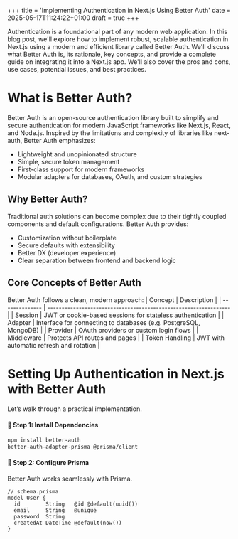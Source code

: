 +++
title = 'Implementing Authentication in Next.js Using Better Auth'
date = 2025-05-17T11:24:22+01:00
draft = true
+++

Authentication is a foundational part of any modern web application. In this blog post, we'll explore how to implement robust, scalable authentication in Next.js using a modern and efficient library called Better Auth. We'll discuss what Better Auth is, its rationale, key concepts, and provide a complete guide on integrating it into a Next.js app. We'll also cover the pros and cons, use cases, potential issues, and best practices.

# What is Better Auth?

Better Auth is an open-source authentication library built to simplify and secure authentication for modern JavaScript frameworks like Next.js, React, and Node.js. Inspired by the limitations and complexity of libraries like next-auth, Better Auth emphasizes:

- Lightweight and unopinionated structure
- Simple, secure token management
- First-class support for modern frameworks
- Modular adapters for databases, OAuth, and custom strategies

## Why Better Auth?

Traditional auth solutions can become complex due to their tightly coupled components and default configurations. Better Auth provides:

- Customization without boilerplate
- Secure defaults with extensibility
- Better DX (developer experience)
- Clear separation between frontend and backend logic

## Core Concepts of Better Auth

Better Auth follows a clean, modern approach:
| Concept | Description |
| -------------- | ---------------------------------------------------------------- |
| Session | JWT or cookie-based sessions for stateless authentication |
| Adapter | Interface for connecting to databases (e.g. PostgreSQL, MongoDB) |
| Provider | OAuth providers or custom login flows |
| Middleware | Protects API routes and pages |
| Token Handling | JWT with automatic refresh and rotation |

# Setting Up Authentication in Next.js with Better Auth

Let’s walk through a practical implementation.

#### 🧱 Step 1: Install Dependencies

```bash
npm install better-auth
better-auth-adapter-prisma @prisma/client
```

#### 🧰 Step 2: Configure Prisma

Better Auth works seamlessly with Prisma.

```prisma
// schema.prisma
model User {
  id        String   @id @default(uuid())
  email     String   @unique
  password  String
  createdAt DateTime @default(now())
}
```

